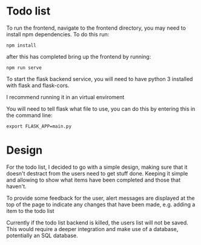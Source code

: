 # Todo list

To run the frontend, navigate to the frontend directory, you may need to install npm dependencies. To do this run:
```
npm install
```

after this has completed bring up the frontend by running:

```
npm run serve
```

To start the flask backend service, you will need to have python 3 installed with flask and flask-cors.

I recommend running it in an virtual enviroment

You will need to tell flask what file to use, you can do this by entering this in the command line:

```
export FLASK_APP=main.py  
```


# Design

For the todo list, I decided to go with a simple design, making sure that it doesn't destract from the users need to get stuff done. Keeping it simple and allowing to show what items have been completed and those that haven't.

To provide some feedback for the user, alert messages are displayed at the top of the page to indicate any changes that have been made, e.g. adding a item to the todo list

Currently if the todo list backend is killed, the users list will not be saved. This would require a deeper integration and make use of a database, potentially an SQL database.